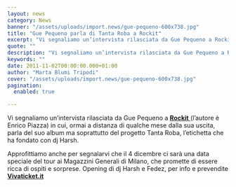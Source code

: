 ```yaml
---
layout: news
category: News
banner: "/assets/uploads/import.news/gue-pequeno-600x738.jpg"
title: "Gue Pequeno parla di Tanta Roba a Rockit"
excerpt: "Vi segnaliamo un’intervista rilasciata da Gue Pequeno a Rockit (l’autore è Enrico Piazza) in cui, ormai a distanza di qualche mese dalla sua uscita, parla del suo album ma soprattutto del progetto Tanta Roba, l’etichetta che ha fondato con dj Harsh. Approfittiamo anche per segnalarvi che il 4 dicembre ci sarà una data speciale del [&hellip"
quote: ""
description: "Vi segnaliamo un’intervista rilasciata da Gue Pequeno a Rockit (l’autore è Enrico Piazza) in cui, ormai a distanza di qualche mese dalla sua uscita, parla del suo album ma soprattutto del progetto Tanta Roba, l’etichetta che ha fondato con dj Harsh. Approfittiamo anche per segnalarvi che il 4 dicembre ci sarà una data speciale del [&hellip"
keywords: ""
date: 2011-11-02T00:00:00.000+01:00
author: "Marta Blumi Tripodi"
cover: "/assets/uploads/import.news/gue-pequeno-600x738.jpg"
pagination:
  enabled: true

---
```


Vi segnaliamo un’intervista rilasciata da Gue Pequeno a [**Rockit** ](http://www.rockit.it/intervista/1045/gue-pequeno-come-smazzarsi-tanta-roba "http://www.rockit.it/intervista/1045/gue-pequeno-come-smazzarsi-tanta-roba")(l’autore è Enrico Piazza) in cui, ormai a distanza di qualche mese dalla sua uscita, parla del suo album ma soprattutto del progetto Tanta Roba, l’etichetta che ha fondato con dj Harsh.

Approfittiamo anche per segnalarvi che il 4 dicembre ci sarà una data speciale del tour ai Magazzini Generali di Milano, che promette di essere ricca di ospiti e sorprese. Opening di dj Harsh e Fedez, per info e prevendite[ **Vivaticket.it**](http://www.vivaticket.it "http://www.vivaticket.it")